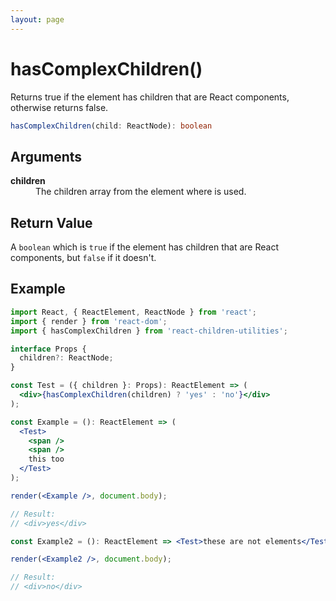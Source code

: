 ```yaml
---
layout: page
---
```


# hasComplexChildren()

Returns true if the element has children that are React components, otherwise returns false.

```typescript
hasComplexChildren(child: ReactNode): boolean
```

## Arguments

<dl>
  <dt><b>children</b></dt>
  <dd>The children array from the element where is used.</dd>
</dl>

## Return Value

A `boolean` which is `true` if the element has children that are React components, but `false` if it doesn't.

## Example

```jsx
import React, { ReactElement, ReactNode } from 'react';
import { render } from 'react-dom';
import { hasComplexChildren } from 'react-children-utilities';

interface Props {
  children?: ReactNode;
}

const Test = ({ children }: Props): ReactElement => (
  <div>{hasComplexChildren(children) ? 'yes' : 'no'}</div>
);

const Example = (): ReactElement => (
  <Test>
    <span />
    <span />
    this too
  </Test>
);

render(<Example />, document.body);

// Result:
// <div>yes</div>

const Example2 = (): ReactElement => <Test>these are not elements</Test>;

render(<Example2 />, document.body);

// Result:
// <div>no</div>
```
